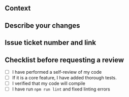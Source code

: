 ## Context

## Describe your changes

## Issue ticket number and link

## Checklist before requesting a review
- [ ] I have performed a self-review of my code
- [ ] If it is a core feature, I have added thorough tests.
- [ ] I verified that my code will compile 
- [ ] I have run `npm run lint` and fixed linting errors
